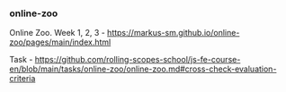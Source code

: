### online-zoo

Online Zoo. Week 1, 2, 3 - https://markus-sm.github.io/online-zoo/pages/main/index.html

Task - https://github.com/rolling-scopes-school/js-fe-course-en/blob/main/tasks/online-zoo/online-zoo.md#cross-check-evaluation-criteria
